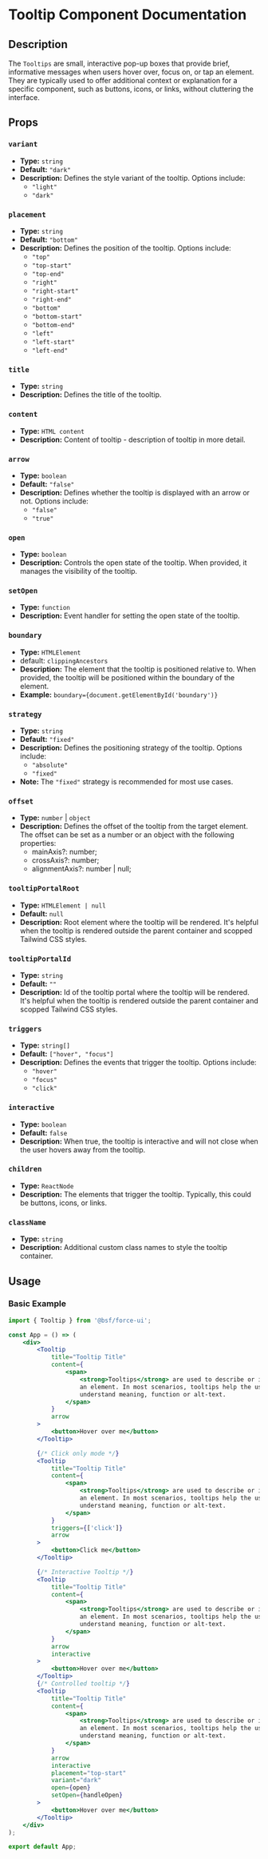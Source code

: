 # Tooltip Component Documentation

## Description

The `Tooltips` are small, interactive pop-up boxes that provide brief, informative messages when users hover over, focus on, or tap an element. They are typically used to offer additional context or explanation for a specific component, such as buttons, icons, or links, without cluttering the interface.

## Props

### `variant`
- **Type:** `string`
- **Default:** `"dark"`
- **Description:** Defines the style variant of the tooltip. Options include:
  - `"light"` 
  - `"dark"`

### `placement`
- **Type:** `string`
- **Default:** `"bottom"`
- **Description:** Defines the position of the tooltip. Options include:
  - `"top"`
  - `"top-start"`
  - `"top-end"`
  - `"right"`
  - `"right-start"`
  - `"right-end"`
  - `"bottom"`
  - `"bottom-start"`
  - `"bottom-end"`
  - `"left"`
  - `"left-start"`
  - `"left-end"`

### `title`
- **Type:** `string`
- **Description:** Defines the title of the tooltip. 

### `content`
- **Type:** `HTML content`
- **Description:** Content of tooltip - description of tooltip in more detail.

### `arrow`
- **Type:** `boolean`
- **Default:** `"false"`
- **Description:** Defines whether the tooltip is displayed with an arrow or not. Options include:
  - `"false"` 
  - `"true"`

### `open`
- **Type:** `boolean`
- **Description:** Controls the open state of the tooltip. When provided, it manages the visibility of the tooltip.

### `setOpen`
- **Type:** `function`
- **Description:** Event handler for setting the open state of the tooltip.

### `boundary`
- **Type:** `HTMLElement`
- default: `clippingAncestors`
- **Description:** The element that the tooltip is positioned relative to. When provided, the tooltip will be positioned within the boundary of the element.
- **Example:** `boundary={document.getElementById('boundary')}`

### `strategy`
- **Type:** `string`
- **Default:** `"fixed"`
- **Description:** Defines the positioning strategy of the tooltip. Options include:
  - `"absolute"` 
  - `"fixed"`
- **Note:** The `"fixed"` strategy is recommended for most use cases.

### `offset`
- **Type:** `number` | `object`
- **Description:** Defines the offset of the tooltip from the target element. The offset can be set as a number or an object with the following properties:
  - mainAxis?: number;
  - crossAxis?: number;
  - alignmentAxis?: number | null;

### `tooltipPortalRoot`
- **Type:** `HTMLElement | null`
- **Default:** `null`
- **Description:** Root element where the tooltip will be rendered. It's helpful when the tooltip is rendered outside the parent container and scopped Tailwind CSS styles.

### `tooltipPortalId`
- **Type:** `string`
- **Default:** `""`
- **Description:** Id of the tooltip portal where the tooltip will be rendered. It's helpful when the tooltip is rendered outside the parent container and scopped Tailwind CSS styles.

### `triggers`
- **Type:** `string[]`
- **Default:** `["hover", "focus"]`
- **Description:** Defines the events that trigger the tooltip. Options include:
  - `"hover"` 
  - `"focus"`
  - `"click"`

### `interactive`
- **Type:** `boolean`
- **Default:** `false`
- **Description:** When true, the tooltip is interactive and will not close when the user hovers away from the tooltip.

### `children`
- **Type:** `ReactNode`
- **Description:** The elements that trigger the tooltip. Typically, this could be buttons, icons, or links.

### `className`
- **Type:** `string`
- **Description:** Additional custom class names to style the tooltip container.

## Usage

### Basic Example

```jsx
import { Tooltip } from '@bsf/force-ui';

const App = () => (
	<div>
		<Tooltip
			title="Tooltip Title"
			content={
				<span>
					<strong>Tooltips</strong> are used to describe or identify
					an element. In most scenarios, tooltips help the user
					understand meaning, function or alt-text.
				</span>
			}
			arrow
		>
			<button>Hover over me</button>
		</Tooltip>

		{/* Click only mode */}
		<Tooltip
			title="Tooltip Title"
			content={
				<span>
					<strong>Tooltips</strong> are used to describe or identify
					an element. In most scenarios, tooltips help the user
					understand meaning, function or alt-text.
				</span>
			}
			triggers={['click']}
			arrow
		>
			<button>Click me</button>
		</Tooltip>

		{/* Interactive Tooltip */}
		<Tooltip
			title="Tooltip Title"
			content={
				<span>
					<strong>Tooltips</strong> are used to describe or identify
					an element. In most scenarios, tooltips help the user
					understand meaning, function or alt-text.
				</span>
			}
			arrow
			interactive
		>
			<button>Hover over me</button>
		</Tooltip>
		{/* Controlled tooltip */}
		<Tooltip
			title="Tooltip Title"
			content={
				<span>
					<strong>Tooltips</strong> are used to describe or identify
					an element. In most scenarios, tooltips help the user
					understand meaning, function or alt-text.
				</span>
			}
			arrow
			interactive
			placement="top-start"
			variant="dark"
			open={open}
			setOpen={handleOpen}
		>
			<button>Hover over me</button>
		</Tooltip>
	</div>
);

export default App;
```
